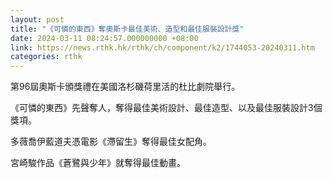 ```yaml
---
layout: post
title: "《可憐的東西》奪奧斯卡最佳美術、造型和最佳服裝設計獎"
date: 2024-03-11 08:24:57.000000000 +08:00
link: https://news.rthk.hk/rthk/ch/component/k2/1744053-20240311.htm
categories: rthk
---
```


第96屆奧斯卡頒獎禮在美國洛杉磯荷里活的杜比劇院舉行。

《可憐的東西》先聲奪人，奪得最佳美術設計、最佳造型、以及最佳服裝設計3個獎項。

多薇喬伊藍道夫憑電影《滯留生》奪得最佳女配角。

宮崎駿作品《蒼鷺與少年》就奪得最佳動畫。
